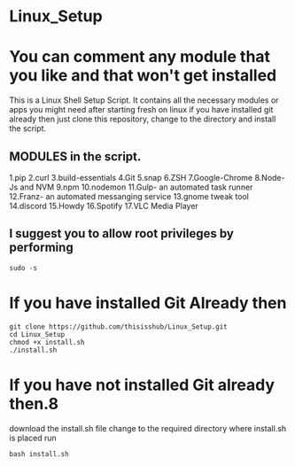 # Linux_Setup
# You can comment any module that you like and that won't get installed

This is a Linux Shell Setup Script. 
It contains all the necessary modules or apps you might need after starting fresh on linux
if you have installed git already then just clone this repository, change to the directory and install the script.

## MODULES in the script.
  1.pip
  2.curl
  3.build-essentials
  4.Git
  5.snap
  6.ZSH
  7.Google-Chrome
  8.Node-Js and NVM
  9.npm
  10.nodemon
  11.Gulp- an automated task runner
  12.Franz- an automated messanging service
  13.gnome tweak tool
  14.discord
  15.Howdy
  16.Spotify
  17.VLC Media Player


## I suggest you to allow root privileges by performing

```
sudo -s
```

# If you have installed Git Already then 
```
git clone https://github.com/thisisshub/Linux_Setup.git
cd Linux_Setup
chmod +x install.sh
./install.sh
```
# If you have not installed Git already then.8
download the install.sh file 
change to the required directory where install.sh is placed
run 
```
bash install.sh
```

  
  
